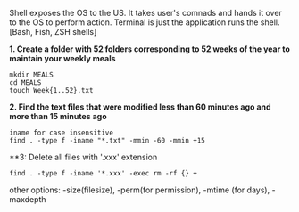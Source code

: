Shell exposes the OS to the US. It takes user's comnads and hands it over to the OS to perform action. 
Terminal is just the application runs the shell. [Bash, Fish, ZSH shells]

**1. Create a folder with 52 folders corresponding to 52 weeks of the year to maintain your weekly meals**
```
mkdir MEALS
cd MEALS
touch Week{1..52}.txt
```
**2. Find the text files that were modified less than 60 minutes ago and more than 15 minutes ago**
```
iname for case insensitive
find . -type f -iname "*.txt" -mmin -60 -mmin +15
```
**3: Delete all files with '.xxx' extension
```
find . -type f -iname '*.xxx' -exec rm -rf {} + 
```
other options: -size(filesize), -perm(for permission), -mtime (for days), -maxdepth


